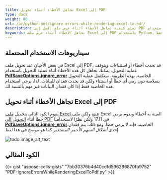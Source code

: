 ```yaml
---
title: تجاهل الأخطاء أثناء تحويل Excel إلى PDF
type: docs
weight: 80
url: /ar/python-net/ignore-errors-while-rendering-excel-to-pdf/
description: تعلم كيفية تجاهل الأخطاء أثناء عرض ملف إكسل إلى PDF باستخدام Aspose.Cells لبيثون via .NET API.
keywords: تجاهل الأخطاء أثناء عرض ملف Excel إلى PDF باستخدام Python, تجاهل الأخطاء أثناء حفظ Excel إلى PDF باستخدام Python, تجاهل الأخطاء أثناء تحويل Excel إلى PDF باستخدام Python, تجاهل الأخطاء لملف PDF في Python
---
```


## **سيناريوهات الاستخدام المحتملة**

في بعض الأحيان عند تحويل ملف Excel إلى PDF، قد تحدث أخطاء أو استثناءات ويتوقف عملية التحويل. يمكنك تجاهل كل هذه الأخطاء أثناء عملية التحويل باستخدام [**PdfSaveOptions.ignore_error**](https://reference.aspose.com/cells/python-net/aspose.cells/pdfsaveoptions/ignore_error/) الخاصية. بهذه الطريقة، ستكتمل عملية التحويل بسلاسة دون رمي أي خطأ أو استثناء ولكن قد يحدث فقدان للبيانات. لذا، يرجى استخدام هذه الخاصية فقط إذا كان فقدان البيانات غير مهم بالنسبة لك.

## **تجاهل الأخطاء أثناء تحويل Excel إلى PDF**

يقوم الكود التالي بتحميل [ملف Excel عينة](55541778.xlsx) ولكن ملف Excel العينة به أخطاء ويقوم برمي خطأ أثناء [التحويل إلى PDF](55541779.pdf) في 17.11 ولكن نظرًا لاستخدامنا [**PdfSaveOptions.ignore_error**](https://reference.aspose.com/cells/python-net/aspose.cells/pdfsaveoptions/ignore_error/) الخاصية، فإنه لا يرمي خطأ. ومع ذلك، يتم فقدان إحدى *أشكال السهم الأحمر المستدير* كما هو موضح في هذا لقط.

![todo:image_alt_text](ignore-errors-while-rendering-excel-to-pdf_1.png)

## **الكود المثالي**

{{< gist "aspose-cells-gists" "7bb30376b4d40cdfd596286870fb9752" "PDF-IgnoreErrorsWhileRenderingExcelToPdf.py" >}}
